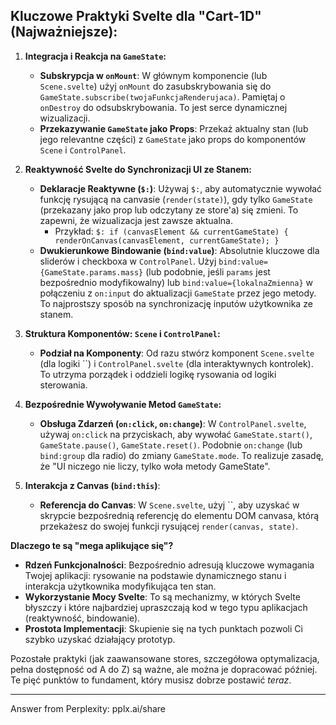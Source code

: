 ## Kluczowe Praktyki Svelte dla "Cart-1D" (Najważniejsze):

1.  **Integracja i Reakcja na `GameState`:**

    - **Subskrypcja w `onMount`**: W głównym komponencie (lub `Scene.svelte`) użyj `onMount` do zasubskrybowania się do `GameState.subscribe(twojaFunkcjaRenderujaca)`. Pamiętaj o `onDestroy` do odsubskrybowania. To jest serce dynamicznej wizualizacji.
    - **Przekazywanie `GameState` jako Props**: Przekaż aktualny stan (lub jego relevantne części) z `GameState` jako props do komponentów `Scene` i `ControlPanel`.

2.  **Reaktywność Svelte do Synchronizacji UI ze Stanem:**

    - **Deklaracje Reaktywne (`$:`)**: Używaj `$:`, aby automatycznie wywołać funkcję rysującą na canvasie (`render(state)`), gdy tylko `GameState` (przekazany jako prop lub odczytany ze store'a) się zmieni. To zapewni, że wizualizacja jest zawsze aktualna.
      - Przykład: `$: if (canvasElement && currentGameState) { renderOnCanvas(canvasElement, currentGameState); }`
    - **Dwukierunkowe Bindowanie (`bind:value`)**: Absolutnie kluczowe dla sliderów i checkboxa w `ControlPanel`. Użyj `bind:value={GameState.params.mass}` (lub podobnie, jeśli `params` jest bezpośrednio modyfikowalny) lub `bind:value={lokalnaZmienna}` w połączeniu z `on:input` do aktualizacji `GameState` przez jego metody. To najprostszy sposób na synchronizację inputów użytkownika ze stanem.

3.  **Struktura Komponentów: `Scene` i `ControlPanel`:**

    - **Podział na Komponenty**: Od razu stwórz komponent `Scene.svelte` (dla logiki ``) i `ControlPanel.svelte` (dla interaktywnych kontrolek). To utrzyma porządek i oddzieli logikę rysowania od logiki sterowania.

4.  **Bezpośrednie Wywoływanie Metod `GameState`:**

    - **Obsługa Zdarzeń (`on:click`, `on:change`)**: W `ControlPanel.svelte`, używaj `on:click` na przyciskach, aby wywołać `GameState.start()`, `GameState.pause()`, `GameState.reset()`. Podobnie `on:change` (lub `bind:group` dla radio) do zmiany `GameState.mode`. To realizuje zasadę, że "UI niczego nie liczy, tylko woła metody GameState".

5.  **Interakcja z Canvas (`bind:this`)**:
    - **Referencja do Canvas**: W `Scene.svelte`, użyj ``, aby uzyskać w skrypcie bezpośrednią referencję do elementu DOM canvasa, którą przekażesz do swojej funkcji rysującej `render(canvas, state)`.

**Dlaczego te są "mega aplikujące się"?**

- **Rdzeń Funkcjonalności**: Bezpośrednio adresują kluczowe wymagania Twojej aplikacji: rysowanie na podstawie dynamicznego stanu i interakcja użytkownika modyfikująca ten stan.
- **Wykorzystanie Mocy Svelte**: To są mechanizmy, w których Svelte błyszczy i które najbardziej upraszczają kod w tego typu aplikacjach (reaktywność, bindowanie).
- **Prostota Implementacji**: Skupienie się na tych punktach pozwoli Ci szybko uzyskać działający prototyp.

Pozostałe praktyki (jak zaawansowane stores, szczegółowa optymalizacja, pełna dostępność od A do Z) są ważne, ale można je dopracować później. Te pięć punktów to fundament, który musisz dobrze postawić _teraz_.

---

Answer from Perplexity: pplx.ai/share
